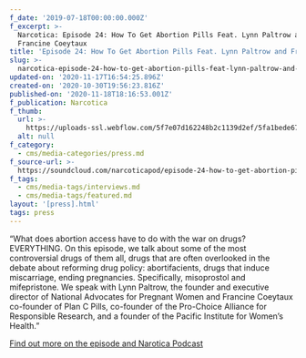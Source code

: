 ```yaml
---
f_date: '2019-07-18T00:00:00.000Z'
f_excerpt: >-
  Narcotica: Episode 24: How To Get Abortion Pills Feat. Lynn Paltrow and
  Francine Coeytaux
title: 'Episode 24: How To Get Abortion Pills Feat. Lynn Paltrow and Francine Coeytaux'
slug: >-
  narcotica-episode-24-how-to-get-abortion-pills-feat-lynn-paltrow-and-francine-coeytaux
updated-on: '2020-11-17T16:54:25.896Z'
created-on: '2020-10-30T19:56:23.816Z'
published-on: '2020-11-18T18:16:53.001Z'
f_publication: Narcotica
f_thumb:
  url: >-
    https://uploads-ssl.webflow.com/5f7e07d162248b2c1139d2ef/5fa1bede67a40941b357ec99_Narcotica-%20Episode%2024-%20How%20To%20Get%20Abortion%20Pills%20Feat.%20Lynn%20Paltrow%20and%20Francine%20Coeytaux.png
  alt: null
f_category:
  - cms/media-categories/press.md
f_source-url: >-
  https://soundcloud.com/narcoticapod/episode-24-how-to-get-abortion-pills-feat-lynn-paltrow-and-francine-coeytaux
f_tags:
  - cms/media-tags/interviews.md
  - cms/media-tags/featured.md
layout: '[press].html'
tags: press
---
```


“What does abortion access have to do with the war on drugs? EVERYTHING. On this episode, we talk about some of the most controversial drugs of them all, drugs that are often overlooked in the debate about reforming drug policy: abortifacients, drugs that induce miscarriage, ending pregnancies. Specifically, misoprostol and mifepristone. We speak with Lynn Paltrow, the founder and executive director of National Advocates for Pregnant Women and Francine Coeytaux co-founder of Plan C Pills, co-founder of the Pro-Choice Alliance for Responsible Research, and a founder of the Pacific Institute for Women’s Health.”

[Find out more on the episode and Narotica Podcast](https://soundcloud.com/narcoticapod/episode-24-how-to-get-abortion-pills-feat-lynn-paltrow-and-francine-coeytaux)
